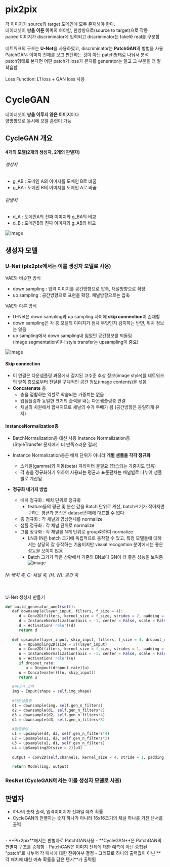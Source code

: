 # pix2pix 
각 이미지가 source와 target 도메인에 모두 존재해야 한다. <br>
데이터셋이 **쌍을 이룬 이미지** 여야함, 한방향으로(source to target)으로 작동 <br>
paired 이미지가 discriminator에 입력되고 discriminator는 fake와 real를 구분함 <br>
<br>
네트워크의 구조는 **U-Net**을 사용하였고, discriminator는 **PatchGAN**의 방법을 사용<br>
PatchGAN: 이미지 전체를 보고 판단하는 것이 아닌 patch형태로 나눠서 분석<br>
patch형태로 본다면 어떤 patch가 loss가 큰지를 generator는 알고 그 부분을 더 잘 학습함<br>
<br>
Loss Function: L1 loss + GAN loss 사용

# CycleGAN
데이터셋이 **쌍을 이루지 않은 이미지**이다 <br>
양방향으로 동시에 모델 훈련이 가능<br>

## CycleGAN 개요
#### 4개의 모델(2개의 생성자, 2개의 판별자)
###### 생성자
- g_AB : 도메인 A의 이미지를 도메인 B로 바꿈 
- g_BA : 도메인 B의 이미지를 도메인 A로 바꿈

###### 판별자
- d_A : 도메인A의 진짜 이미지와 g_BA의 비교
- d_B : 도메인B의 진짜 이미지와 g_AB의 비교

![image](https://user-images.githubusercontent.com/72767245/103436168-17818b00-4c5c-11eb-85fa-d16989def2b0.png)


## 생성자 모델
### U-Net (pix2pix에서는 이를 생성자 모델로 사용)
VAE와 비슷한 방식
- down sampling : 입력 이미지를 공간방향으로 압축, 채널방향으로 확장
- up sampling : 공간방향으로 표현을 확장, 채널방향으로는 압축

VAE와 다른 방식
- U-Net은 down sampling과 up sampling 사이에 **skip connection**이 존재함
- down sampling은 각 층 모델의 이미지가 점차 무엇인지 감지하는 반면, 위치 정보는 잃음
- up sampling에서 down sampling내 잃었던 공간정보를 되돌림 <br>
(image segmentation이나 style transfer는 upsampling이 중요)

![image](https://user-images.githubusercontent.com/72767245/103436583-88c33d00-4c60-11eb-880a-8fe545b17333.png)

#### Skip connection
- 이 연결은 다운샘플링 과정에서 감지된 고수준 추상 정보(image style)를 네트워크의 앞쪽 층으로부터 전달된 구체적인 공간 정보(image contents)을 섞음
- **Concatenate** 층
   - 층을 접합하는 역할로 학습되는 가중치는 없음
   - 업샘플링과 동일한 크기의 출력을 내는 다운샘플링층 연결
   - 채널의 차원에서 합쳐지므로 채널의 수가 두배가 됨 (공간방향은 동일하게 유지)
   
#### InstanceNormalization층
- BatchNormalization층 대신 사용 Instance Normalization층 <br>
(StyleTransfer 문제에서 더 만족스러운 결과)

- Instance Normalization층은 배치 단위가 아니라 **개별 샘플을 각각 정규화**
   - 스케일(gamma)와 이동(beta) 파라미터 불필요 (학습되는 가중치도 없음)
   - 각 층을 정규화하기 위하여 사용되는 평균과 표준편차는 채널별로 나누어 샘플별로 계산됨

- **정규화 네가지 방법**
   - 배치 정규화 : 배치 단위로 정규화
      - feature들의 평균 및 분산 값을 Batch 단위로 계산, batch크기가 작아지면 구하는 평균과 분산은 dataset전체에 대표할 수 없다
   - 층 정규화 : 각 채널과 영상전체를 normalize
   - 샘플 정규화 : 각 채널 단위로 normalize
   - 그룹 정규화 : 각 채널을 N개 단위로 group화하여 normalize
      - LN과 IN은 batch 크기에 독립적으로 동작할 수 있고, 특정 모델들에 대해서는 상당히 잘 동작하는 기술이지만 visual recognition 분야에서는 좋은 성능을 보이지 않음
      - Batch 크기가 작은 상황에서 기존의 BN보다 GN이 더 좋은 성능을 보여줌
![image](https://user-images.githubusercontent.com/72767245/103438684-bb792f80-4c78-11eb-8681-78ce9ca525c6.png)
###### N: 배치 축, C: 채널 축, (H, W): 공간 축 
<br>
U-Net 생성자 만들기<br>

```python
def build_generator_unet(self):
   def downsample(layer_input, filters, f_size = 4):
      d = Conv2D(filters, kernel_size = f_size, strides = 2, padding = 'same')(layer_input)
      d = InstanceNormalization(axis = -1, center = False, scale = False)(d)
      d = Activation('relu')(d)
      return d
   
   def upsample(layer_input, skip_input, filters, f_size = 4, dropout_rate = 0):
      u = UpSampling2D(size = 2)(layer_input)
      u = Conv2D(filters, kernel_size = f_size, strides = 1, padding = 'same')(u)
      u = InstanceNormalization(axis = -1, center = False, scale = False)(u)
      u = Activation('relu')(u)
      if dropout_rate:
         u = Dropout(dropout_rate)(u)
      u = Concatenate()([u, skip_input])
      return u
   
   #이미지 입력
   img = Input(shape = self.img_shape)
   
   #다운샘플링
   d1 = downsample(img, self.gen_n_filters)
   d2 = downsample(d1, self.gen_n_filters*2)
   d3 = downsample(d2, self.gen_n_filters*4)
   d4 = downsample(d3, self.gen_n_filters*8)   
   
   #업샘플링
   u1 = upsample(d4, d3, self.gen_n_filters*4)
   u2 = upsample(u1, d2, self.gen_n_filters*2)
   u3 = upsample(u2, d1, self.gen_n_filters)
   u4 = UpSampling2D(size = 2)(u3)
   
   output = Conv2D(self.channels, kernel_size = 4, stride = 1, padding = 'same', activation = 'tanh')(u4)
   
   return Model(img, output)

```


### ResNet (CycleGAN에서는 이를 생성자 모델로 사용)


## 판별자
- 하나의 숫자 출력, 입력이미지가 진짜일 예측 확률
- CycleGAN의 판별자는 숫자 하나가 아니라 16x16크기의 채널 하나를 가진 텐서를 출력
<br>
- **Pix2pix**에서는 판별자로 PatchGAN사용
- **CycleGAN**은 PatchGAN의 판별자 구조를 승계함
   - PatchGAN은 이미지 전체에 대한 예측이 아닌 중첩된 "patch"로 나누어 각 패치에 대한 진위여부 결정
   - 그러므로 하나의 출력값이 아닌 **각 패치에 대한 예측 확률을 담은 텐서**가 출력됨
